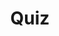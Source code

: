 ---
title: "Quiz"
passing_percentage: 70
layout: "test"
type: "test"
questions:
  - id: "q1"
    text: "What do Meshery Models provide for representing infrastructure components?"
    type: "single-answer"
    marks: 2
    options:
      - id: "a"
        text: "A structured, reusable, and extensible way to represent infrastructure components and their relationships"
        is_correct: true
      - id: "b"
        text: "Only code-based representations of infrastructure"
      - id: "c"
        text: "Simple templates for basic configurations"
  - id: "q2"
    text: "Which shapes are used to represent different categories of Kubernetes components in Meshery?"
    type: "multi-answer"
    marks: 2
    options:
      - id: "a"
        text: "Triangles for Networking and Service Management"
        is_correct: true
      - id: "b"
        text: "Cylinders for Storage and Stateful Components"
        is_correct: true
      - id: "c"
        text: "Rectangles for Hierarchical and Parent Components"
        is_correct: true
  - id: "q3"
    text: "What is the primary purpose of annotations in Meshery designs?"
    type: "single-answer"
    marks: 2
    options:
      - id: "a"
        text: "To deploy functional components to the cluster"
      - id: "b"
        text: "To enhance the design by providing additional context and illustrating connections between components"
        is_correct: true
      - id: "c"
        text: "To automatically configure Kubernetes resources"
---